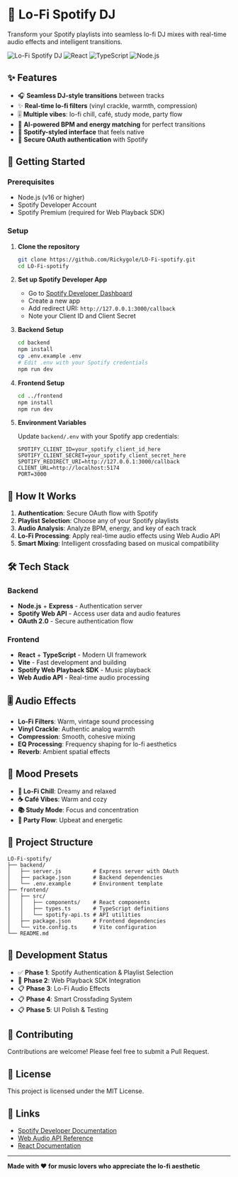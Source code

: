 # 🎵 Lo-Fi Spotify DJ

Transform your Spotify playlists into seamless lo-fi DJ mixes with real-time audio effects and intelligent transitions.

![Lo-Fi Spotify DJ](https://img.shields.io/badge/Spotify-1DB954?style=for-the-badge&logo=spotify&logoColor=white)
![React](https://img.shields.io/badge/React-20232A?style=for-the-badge&logo=react&logoColor=61DAFB)
![TypeScript](https://img.shields.io/badge/TypeScript-007ACC?style=for-the-badge&logo=typescript&logoColor=white)
![Node.js](https://img.shields.io/badge/Node.js-43853D?style=for-the-badge&logo=node.js&logoColor=white)

## ✨ Features

- 🎧 **Seamless DJ-style transitions** between tracks
- ✨ **Real-time lo-fi filters** (vinyl crackle, warmth, compression)
- 🎚️ **Multiple vibes**: lo-fi chill, café, study mode, party flow
- 🎼 **AI-powered BPM and energy matching** for perfect transitions
- 🎵 **Spotify-styled interface** that feels native
- 🔐 **Secure OAuth authentication** with Spotify

## 🚀 Getting Started

### Prerequisites

- Node.js (v16 or higher)
- Spotify Developer Account
- Spotify Premium (required for Web Playback SDK)

### Setup

1. **Clone the repository**
   ```bash
   git clone https://github.com/Rickygole/LO-Fi-spotify.git
   cd LO-Fi-spotify
   ```

2. **Set up Spotify Developer App**
   - Go to [Spotify Developer Dashboard](https://developer.spotify.com/dashboard)
   - Create a new app
   - Add redirect URI: `http://127.0.0.1:3000/callback`
   - Note your Client ID and Client Secret

3. **Backend Setup**
   ```bash
   cd backend
   npm install
   cp .env.example .env
   # Edit .env with your Spotify credentials
   npm run dev
   ```

4. **Frontend Setup**
   ```bash
   cd ../frontend
   npm install
   npm run dev
   ```

5. **Environment Variables**
   
   Update `backend/.env` with your Spotify app credentials:
   ```env
   SPOTIFY_CLIENT_ID=your_spotify_client_id_here
   SPOTIFY_CLIENT_SECRET=your_spotify_client_secret_here
   SPOTIFY_REDIRECT_URI=http://127.0.0.1:3000/callback
   CLIENT_URL=http://localhost:5174
   PORT=3000
   ```

## 🎯 How It Works

1. **Authentication**: Secure OAuth flow with Spotify
2. **Playlist Selection**: Choose any of your Spotify playlists
3. **Audio Analysis**: Analyze BPM, energy, and key of each track
4. **Lo-Fi Processing**: Apply real-time audio effects using Web Audio API
5. **Smart Mixing**: Intelligent crossfading based on musical compatibility

## 🛠️ Tech Stack

### Backend
- **Node.js** + **Express** - Authentication server
- **Spotify Web API** - Access user data and audio features
- **OAuth 2.0** - Secure authentication flow

### Frontend
- **React** + **TypeScript** - Modern UI framework
- **Vite** - Fast development and building
- **Spotify Web Playback SDK** - Music playback
- **Web Audio API** - Real-time audio processing

## 🎚️ Audio Effects

- **Lo-Fi Filters**: Warm, vintage sound processing
- **Vinyl Crackle**: Authentic analog warmth
- **Compression**: Smooth, cohesive mixing
- **EQ Processing**: Frequency shaping for lo-fi aesthetics
- **Reverb**: Ambient spatial effects

## 🎵 Mood Presets

- **🌙 Lo-Fi Chill**: Dreamy and relaxed
- **☕ Café Vibes**: Warm and cozy
- **📚 Study Mode**: Focus and concentration
- **🎉 Party Flow**: Upbeat and energetic

## 📁 Project Structure

```
LO-Fi-spotify/
├── backend/
│   ├── server.js          # Express server with OAuth
│   ├── package.json       # Backend dependencies
│   └── .env.example       # Environment template
├── frontend/
│   ├── src/
│   │   ├── components/    # React components
│   │   ├── types.ts       # TypeScript definitions
│   │   └── spotify-api.ts # API utilities
│   ├── package.json       # Frontend dependencies
│   └── vite.config.ts     # Vite configuration
└── README.md
```

## 🚧 Development Status

- ✅ **Phase 1**: Spotify Authentication & Playlist Selection
- 🚧 **Phase 2**: Web Playback SDK Integration
- 📋 **Phase 3**: Lo-Fi Audio Effects
- 📋 **Phase 4**: Smart Crossfading System
- 📋 **Phase 5**: UI Polish & Testing

## 🤝 Contributing

Contributions are welcome! Please feel free to submit a Pull Request.

## 📄 License

This project is licensed under the MIT License.

## 🔗 Links

- [Spotify Developer Documentation](https://developer.spotify.com/documentation/)
- [Web Audio API Reference](https://developer.mozilla.org/en-US/docs/Web/API/Web_Audio_API)
- [React Documentation](https://reactjs.org/)

---

**Made with ❤️ for music lovers who appreciate the lo-fi aesthetic**